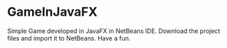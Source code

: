 # GameInJavaFX
Simple Game developed in JavaFX in NetBeans IDE. Download the project files and import it to NetBeans. Have a fun.

